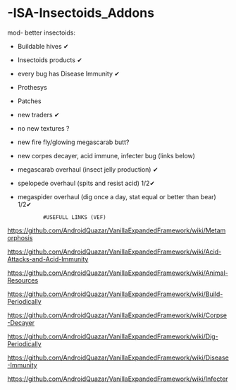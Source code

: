 # -ISA-Insectoids_Addons

mod- better insectoids:
- Buildable hives ✔
- Insectoids products ✔
- every bug has Disease Immunity ✔
- Prothesys 
- Patches 
- new traders ✔
- no new textures ?
- new fire fly/glowing megascarab butt?
- new corpes decayer, acid immune, infecter bug (links below)
- megascarab overhaul (insect jelly production) ✔
- spelopede overhaul (spits and resist acid) 1/2✔
- megaspider overhaul (dig once a day, stat equal or better than bear) 1/2✔



              #USEFULL LINKS (VEF)
https://github.com/AndroidQuazar/VanillaExpandedFramework/wiki/Metamorphosis

https://github.com/AndroidQuazar/VanillaExpandedFramework/wiki/Acid-Attacks-and-Acid-Immunity

https://github.com/AndroidQuazar/VanillaExpandedFramework/wiki/Animal-Resources

https://github.com/AndroidQuazar/VanillaExpandedFramework/wiki/Build-Periodically

https://github.com/AndroidQuazar/VanillaExpandedFramework/wiki/Corpse-Decayer

https://github.com/AndroidQuazar/VanillaExpandedFramework/wiki/Dig-Periodically

https://github.com/AndroidQuazar/VanillaExpandedFramework/wiki/Disease-Immunity

https://github.com/AndroidQuazar/VanillaExpandedFramework/wiki/Infecter
